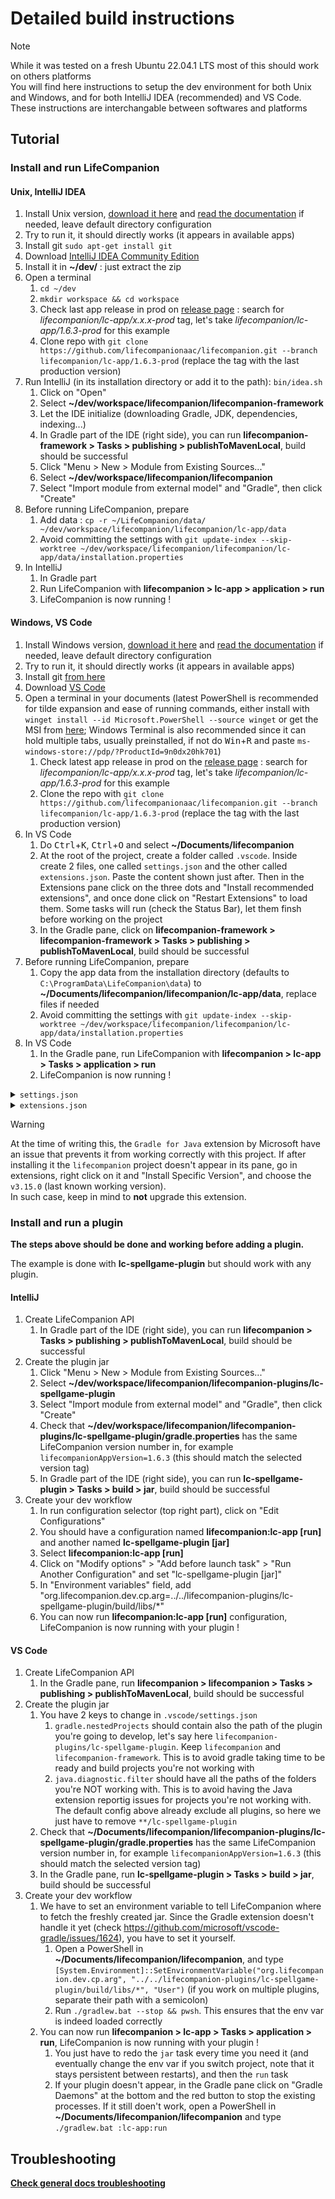 # Detailed build instructions

> [!NOTE]  
> While it was tested on a fresh Ubuntu 22.04.1 LTS most of this should work on others platforms  
> You will find here instructions to setup the dev environment for both Unix and Windows, and for both IntelliJ IDEA (recommended) and VS Code. These instructions are interchangable between softwares and platforms

## Tutorial

### Install and run LifeCompanion

#### Unix, IntelliJ IDEA

1. Install Unix version, [download it here](https://lifecompanionaac.herokuapp.com/public/installer/lifecompanion/unix) and [read the documentation](https://lifecompanionaac.org/categories/documentations/complement-sur-linstallation-de-life-companion) if needed, leave default directory configuration
1. Try to run it, it should directly works (it appears in available apps)
1. Install git `sudo apt-get install git`
1. Download [IntelliJ IDEA Community Edition](https://www.jetbrains.com/idea/download/#section=linux)
1. Install it in **~/dev/** : just extract the zip
1. Open a terminal
    1. `cd ~/dev`
    1. `mkdir workspace && cd workspace`
    1. Check last app release in prod on [release page](https://github.com/lifecompanionaac/lifecompanion/tags) : search for *lifecompanion/lc-app/x.x.x-prod* tag, let's take *lifecompanion/lc-app/1.6.3-prod* for this example
    1. Clone repo with `git clone https://github.com/lifecompanionaac/lifecompanion.git --branch lifecompanion/lc-app/1.6.3-prod` (replace the tag with the last production version)
1. Run IntelliJ (in its installation directory or add it to the path): `bin/idea.sh`
    1. Click on "Open"
    1. Select **~/dev/workspace/lifecompanion/lifecompanion-framework**
    1. Let the IDE initialize (downloading Gradle, JDK, dependencies, indexing...)
    1. In Gradle part of the IDE (right side), you can run **lifecompanion-framework > Tasks > publishing > publishToMavenLocal**, build should be successful
    1. Click "Menu > New > Module from Existing Sources..."
    1. Select **~/dev/workspace/lifecompanion/lifecompanion**
    1. Select "Import module from external model" and "Gradle", then click "Create"
1. Before running LifeCompanion, prepare
    1. Add data : `cp -r ~/LifeCompanion/data/ ~/dev/workspace/lifecompanion/lifecompanion/lc-app/data`
    1. Avoid committing the settings with `git update-index --skip-worktree ~/dev/workspace/lifecompanion/lifecompanion/lc-app/data/installation.properties`
1. In IntelliJ
    1. In Gradle part
    1. Run LifeCompanion with **lifecompanion > lc-app > application > run**
    1. LifeCompanion is now running !

#### Windows, VS Code

1. Install Windows version, [download it here](https://lifecompanionaac.herokuapp.com/public/installer/lifecompanion/windows) and [read the documentation](https://lifecompanionaac.org/categories/documentations/complement-sur-linstallation-de-life-companion) if needed, leave default directory configuration
1. Try to run it, it should directly works (it appears in available apps)
1. Install git [from here](https://git-scm.com/download/win)
1. Download [VS Code](https://code.visualstudio.com/download)
1. Open a terminal in your documents (latest PowerShell is recommended for tilde expansion and ease of running commands, either install with `winget install --id Microsoft.PowerShell --source winget` or get the MSI from [here](https://learn.microsoft.com/en-us/powershell/scripting/install/installing-powershell-on-windows#installing-the-msi-package); Windows Terminal is also recommended since it can hold multiple tabs, usually preinstalled, if not do <kbd>Win</kbd>+<kbd>R</kbd>
and paste `ms-windows-store://pdp/?ProductId=9n0dx20hk701`)
    1. Check latest app release in prod on the [release page](https://github.com/lifecompanionaac/lifecompanion/tags) : search for *lifecompanion/lc-app/x.x.x-prod* tag, let's take *lifecompanion/lc-app/1.6.3-prod* for this example
    1. Clone the repo with `git clone https://github.com/lifecompanionaac/lifecompanion.git --branch lifecompanion/lc-app/1.6.3-prod` (replace the tag with the last production version)
1. In VS Code
    1. Do <kbd>Ctrl</kbd>+<kbd>K</kbd>, <kbd>Ctrl</kbd>+<kbd>O</kbd> and select **~/Documents/lifecompanion**
    1. At the root of the project, create a folder called `.vscode`. Inside create 2 files, one called `settings.json` and the other called `extensions.json`. Paste the content shown just after. Then in the Extensions pane click on the three dots and "Install recommended extensions", and once done click on "Restart Extensions" to load them. Some tasks will run (check the Status Bar), let them finsh before working on the project
    1. In the Gradle pane, click on **lifecompanion-framework > lifecompanion-framework > Tasks > publishing > publishToMavenLocal**, build should be successful
1. Before running LifeCompanion, prepare
    1. Copy the app data from the installation directory (defaults to `C:\ProgramData\LifeCompanion\data`) to **~/Documents/lifecompanion/lifecompanion/lc-app/data**, replace files if needed
    1. Avoid committing the settings with `git update-index --skip-worktree ~/dev/workspace/lifecompanion/lifecompanion/lc-app/data/installation.properties`
1. In VS Code
    1. In the Gradle pane, run LifeCompanion with **lifecompanion > lc-app > Tasks > application > run**
    1. LifeCompanion is now running !

<details>
<summary><code>settings.json</code></summary>

```json
{
  "[java]": {
    "editor.defaultFormatter": "redhat.java",
    "editor.suggest.snippetsPreventQuickSuggestions": false
  },
  "[json]": {
    "editor.defaultFormatter": "vscode.json-language-features"
  },
  "[markdown]": {
    "editor.defaultFormatter": "yzhang.markdown-all-in-one"
  },
  "diffEditor.experimental.useTrueInlineView": true,
  "diffEditor.hideUnchangedRegions.enabled": true,
  "diffEditor.maxComputationTime": 0,
  "editor.experimentalEditContextEnabled": true,
  "editor.formatOnPaste": false,
  "editor.formatOnSave": false,
  "editor.formatOnType": false,
  "editor.inlayHints.maximumLength": 0,
  "editor.inlineSuggest.enabled": true,
  "editor.inlineSuggest.showToolbar": "always",
  "editor.largeFileOptimizations": false,
  "editor.linkedEditing": true,
  "editor.maxTokenizationLineLength": 1000000,
  "editor.mouseWheelZoom": true,
  "editor.multiCursorModifier": "ctrlCmd",
  "editor.occurrencesHighlightDelay": 100,
  "editor.stickyTabStops": true,
  "editor.suggestSelection": "first",
  "editor.tabSize": 4,
  "editor.wordWrap": "on",
  "explorer.autoOpenDroppedFile": false,
  "explorer.compactFolders": false,
  "explorer.confirmDelete": false,
  "explorer.confirmDragAndDrop": false,
  "explorer.confirmPasteNative": false,
  "extensions.ignoreRecommendations": false,
  "files.autoSave": "afterDelay",
  "files.eol": "\n",
  "files.insertFinalNewline": true,
  "fixJson.indentationSpaces": 2,
  "git.allowForcePush": false,
  "git.autofetch": true,
  "git.confirmSync": false,
  "git.defaultBranchName": "main",
  "git.enableSmartCommit": true,
  "git.openRepositoryInParentFolders": "never",
  "gradle.autoDetect": "on",
  "gradle.nestedProjects": [
    "lifecompanion",
    "lifecompanion-framework"
  ],
  "gremlins.showInProblemPane": true,
  "java.autobuild.enabled": false,
  "java.codeGeneration.generateComments": true,
  "java.codeGeneration.useBlocks": true,
  "java.compile.nullAnalysis.mode": "automatic",
  "java.completion.chain.enabled": true,
  "java.completion.guessMethodArguments": "insertParameterNames",
  "java.configuration.updateBuildConfiguration": "automatic",
  "java.debug.settings.showQualifiedNames": true,
  "java.debug.settings.showStaticVariables": true,
  "java.dependency.packagePresentation": "hierarchical",
  "java.diagnostic.filter": [
    "**/.git",
    "**/aac4all-wp2-plugin",
    "**/lc-calendar-plugin",
    "**/lc-caa-ai-plugin",
    "**/lc-email-plugin",
    "**/lc-flirc-plugin",
    "**/lc-homeassistant-plugin",
    "**/lc-phonecontrol-plugin",
    "**/lc-ppp-plugin",
    "**/lc-predict4all-evaluation-plugin",
    "**/lc-spellgame-plugin"
  ],
  "java.edit.smartSemicolonDetection.enabled": true,
  "java.help.showReleaseNotes": false,
  "java.implementationsCodeLens.enabled": true,
  "java.inlayHints.parameterNames.enabled": "all",
  "java.quickfix.showAt": "problem",
  "java.referencesCodeLens.enabled": true,
  "java.saveActions.organizeImports": false,
  "java.signatureHelp.description.enabled": true,
  "java.symbols.includeSourceMethodDeclarations": true,
  "java.trace.server": "messages",
  "markdown-preview-enhanced.codeBlockTheme": "darcula.css",
  "markdown-preview-enhanced.enableExtendedTableSyntax": true,
  "markdown-preview-enhanced.enableHTML5Embed": true,
  "markdown-preview-enhanced.enableScriptExecution": true,
  "markdown-preview-enhanced.enableTypographer": true,
  "markdown-preview-enhanced.mermaidTheme": "dark",
  "markdown-preview-enhanced.previewTheme": "github-dark.css",
  "markdown-preview-enhanced.revealjsTheme": "solarized.css",
  "markdown.extension.print.absoluteImgPath": false,
  "markdown.extension.print.theme": "dark",
  "markdown.extension.toc.updateOnSave": false,
  "path-intellisense.autoSlashAfterDirectory": true,
  "path-intellisense.autoTriggerNextSuggestion": true,
  "path-intellisense.showHiddenFiles": true,
  "redhat.telemetry.enabled": false,
  "scm.defaultViewMode": "tree",
  "scm.graph.badges": "all",
  "scm.inputFontFamily": "editor",
  "scm.workingSets.enabled": true,
  "search.defaultViewMode": "tree",
  "search.quickAccess.preserveInput": true,
  "task.allowAutomaticTasks": "on",
  "terminal.integrated.accessibleViewPreserveCursorPosition": true,
  "terminal.integrated.cursorBlinking": true,
  "terminal.integrated.enableImages": true,
  "terminal.integrated.enableMultiLinePasteWarning": "never",
  "terminal.integrated.hideOnStartup": "always",
  "terminal.integrated.middleClickBehavior": "paste",
  "terminal.integrated.minimumContrastRatio": 1,
  "terminal.integrated.mouseWheelZoom": true,
  "terminal.integrated.rightClickBehavior": "copyPaste",
  "terminal.integrated.smoothScrolling": true,
  "terminal.integrated.suggest.enabled": true,
  "terminal.integrated.tabs.defaultColor": "terminal.ansiGreen",
  "workbench.editor.alwaysShowEditorActions": true
}
```

</details>
<details>
<summary><code>extensions.json</code></summary>

```json
{
  "recommendations": [
    "aaron-bond.better-comments",
    "atishay-jain.all-autocomplete",
    "christian-kohler.path-intellisense",
    "donjayamanne.githistory",
    "ecmel.vscode-html-css",
    "formulahendry.auto-rename-tag",
    "ibm.output-colorizer",
    "kisstkondoros.vscode-gutter-preview",
    "meezilla.json",
    "mhutchie.git-graph",
    "mikestead.dotenv",
    "naco-siren.gradle-language",
    "nhoizey.gremlins",
    "oliversturm.fix-json",
    "pranaygp.vscode-css-peek",
    "redhat.java",
    "redhat.vscode-xml",
    "shd101wyy.markdown-preview-enhanced",
    "visualstudioexptteam.intellicode-api-usage-examples",
    "visualstudioexptteam.vscodeintellicode",
    "vscjava.vscode-gradle",
    "vscjava.vscode-java-debug",
    "vscjava.vscode-java-dependency",
    "vscjava.vscode-java-test",
    "vscjava.vscode-maven",
    "yzhang.markdown-all-in-one",
    "zignd.html-css-class-completion"
  ]
}
```

</details>

> [!WARNING]  
> At the time of writing this, the `Gradle for Java` extension by Microsoft have an issue that prevents it from working correctly with this project. If after installing it the `lifecompanion` project doesn't appear in its pane, go in extensions, right click on it and "Install Specific Version", and choose the `v3.15.0` (last known working version).  
> In such case, keep in mind to **not** upgrade this extension.

### Install and run a plugin

**The steps above should be done and working before adding a plugin.**

The example is done with **lc-spellgame-plugin** but should work with any plugin.

#### IntelliJ

1. Create LifeCompanion API
    1. In Gradle part of the IDE (right side), you can run **lifecompanion > Tasks > publishing > publishToMavenLocal**, build should be successful
1. Create the plugin jar
    1. Click "Menu > New > Module from Existing Sources..."
    1. Select **~/dev/workspace/lifecompanion/lifecompanion-plugins/lc-spellgame-plugin**
    1. Select "Import module from external model" and "Gradle", then click "Create"
    1. Check that **~/dev/workspace/lifecompanion/lifecompanion-plugins/lc-spellgame-plugin/gradle.properties** has the same LifeCompanion version number in, for example `lifecompanionAppVersion=1.6.3` (this should match the selected version tag)
    1. In Gradle part of the IDE (right side), you can run **lc-spellgame-plugin > Tasks > build > jar**, build should be successful
1. Create your dev workflow
    1. In run configuration selector (top right part), click on "Edit Configurations"
    1. You should have a configuration named **lifecompanion:lc-app [run]** and another named **lc-spellgame-plugin [jar]**
    1. Select **lifecompanion:lc-app [run]**
    1. Click on "Modify options" > "Add before launch task" > "Run Another Configuration" and set "lc-spellgame-plugin [jar]"
    1. In "Environment variables" field, add "org.lifecompanion.dev.cp.arg=../../lifecompanion-plugins/lc-spellgame-plugin/build/libs/*"
    1. You can now run **lifecompanion:lc-app [run]** configuration, LifeCompanion is now running with your plugin !

#### VS Code

1. Create LifeCompanion API
    1. In the Gradle pane, run **lifecompanion > lifecompanion > Tasks > publishing > publishToMavenLocal**, build should be successful
1. Create the plugin jar
    1. You have 2 keys to change in `.vscode/settings.json`
       1. `gradle.nestedProjects` should contain also the path of the plugin you're going to develop, let's say here `lifecompanion-plugins/lc-spellgame-plugin`. Keep `lifecompanion` and `lifecompanion-framework`. This is to avoid gradle taking time to be ready and build projects you're not working with
       1. `java.diagnostic.filter` should have all the paths of the folders you're NOT working with. This is to avoid having the Java extension reportig issues for projects you're not working with. The default config above already exclude all plugins, so here we just have to remove `**/lc-spellgame-plugin`
    1. Check that **~/Documents/lifecompanion/lifecompanion-plugins/lc-spellgame-plugin/gradle.properties** has the same LifeCompanion version number in, for example `lifecompanionAppVersion=1.6.3` (this should match the selected version tag)
    1. In the Gradle pane, run **lc-spellgame-plugin > Tasks > build > jar**, build should be successful
1. Create your dev workflow
    1. We have to set an environment variable to tell LifeCompanion where to fetch the freshly created jar. Since the Gradle extension doesn't handle it yet (check https://github.com/microsoft/vscode-gradle/issues/1624), you have to set it yourself.
       1. Open a PowerShell in **~/Documents/lifecompanion/lifecompanion**, and type `[System.Environment]::SetEnvironmentVariable("org.lifecompanion.dev.cp.arg", "../../lifecompanion-plugins/lc-spellgame-plugin/build/libs/*", "User")` (if you work on multiple plugins, separate their path with a semicolon)
       1. Run `./gradlew.bat --stop && pwsh`. This ensures that the env var is indeed loaded correctly
    1. You can now run **lifecompanion > lc-app > Tasks > application > run**, LifeCompanion is now running with your plugin !
       1. You just have to redo the `jar` task every time you need it (and eventually change the env var if you switch project, note that it stays persistent between restarts), and then the `run` task
       1. If your plugin doesn't appear, in the Gradle pane click on "Gradle Daemons" at the bottom and the red button to stop the existing processes. If it still doen't work, open a PowerShell in **~/Documents/lifecompanion/lifecompanion** and type `./gradlew.bat :lc-app:run`

## Troubleshooting

**[Check general docs troubleshooting](BUILD.md#troubleshooting)**
